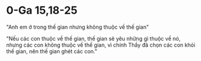 # 0-Ga 15,18-25

"Anh em ở trong thế gian nhưng không thuộc về thế gian"

"Nếu các con thuộc về thế gian, thế gian sẽ yêu những gì thuộc về nó, nhưng các con không thuộc về thế gian, vì chính Thầy đã chọn các con khỏi thế gian, nên thế gian ghét các con."